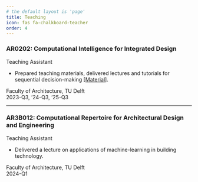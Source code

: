 ```yaml
---
# the default layout is 'page'
title: Teaching
icon: fas fa-chalkboard-teacher
order: 4
---
```


<style>
/* Enlarge sidebar avatar (page-level override) */
#avatar { width: 192px !important; height: 192px !important; }
#avatar img { width: 100% !important; height: 100% !important; border-radius: 0 !important; object-fit: cover; }
</style>

<div class="row mb-4">
  <div class="col-12 col-md-8">
    <h3 class="mb-1"><strong>AR0202: Computational Intelligence for Integrated Design</strong></h3>
    <div class="text-uppercase text-muted small mb-2">Teaching Assistant</div>
    <ul>
      <li>Prepared teaching materials, delivered lectures and tutorials for sequential decision-making <a href="https://github.com/omniscientoctopus/decision_making_primer" target="_blank" rel="noopener">[Material]</a>.</li>
    </ul>
  </div>
  <div class="col-12 col-md-4 text-md-end">
    <div>Faculty of Architecture, TU Delft</div>
    <div class="fw-semibold">2023-Q3, ’24-Q3, ’25-Q3</div>
  </div>
  <hr class="mt-3" />
</div>

<div class="row mb-4">
  <div class="col-12 col-md-8">
    <h3 class="mb-1"><strong>AR3B012: Computational Repertoire for Architectural Design and Engineering</strong></h3>
    <div class="text-uppercase text-muted small mb-2">Teaching Assistant</div>
    <ul>
      <li>Delivered a lecture on applications of machine-learning in building technology.</li>
    </ul>
  </div>
  <div class="col-12 col-md-4 text-md-end">
    <div>Faculty of Architecture, TU Delft</div>
    <div class="fw-semibold">2024-Q1</div>
  </div>
</div>

